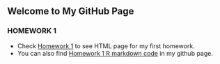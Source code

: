 
## Welcome to My GitHub Page 

### HOMEWORK 1

* Check [Homework 1](IE360_HW-1.html) to see HTML page for my first homework. 
* You can also find [Homework 1 R markdown code](https://github.com/BU-IE-360/spring24-tuncay444/blob/main/IE360_HW%231.Rmd) in my github page.
